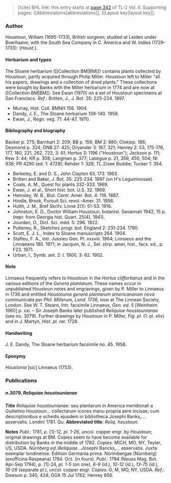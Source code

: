 > [!cite] BHL link: this entry starts at [page 342](https://www.biodiversitylibrary.org/item/103253#page/368/mode/1up) of TL-2 Vol. II.
> Supporting pages: [[Abbreviations|abbreviations]], [[Layout key|layout key]].

### Author

Houstoun, William (1695-1733), British surgeon; studied at Leiden under Boerhaave; with the South Sea Company in C. America and W. Indies (1729-1733). (*Houst.*).

#### Herbarium and types

The Sloane herbarium ([[Collection BM|BM]]) contains plants collected by Houstoun, partly acquired through Philip Miller. Houstoun left to Miller "all his papers, drawings and a collection of dried plants." These collections were bought by Banks with the Miller herbarium in 1774 and are now at [[Collection BM|BM]]. See Ewan (1970) on a set of Houstoun specimens at San Francisco.
*Ref*.: Britten, J., J. Bot. 35: 225-234. 1897.
- Murray, Hist. Coll. BMNH 156. 1904.
- Dandy, J. E., The Sloane herbarium 139-140. 1958.
- Ewan, J., Regn. veg. 71: 44-47. 1970.

#### Bibliography and biography

Backer p. 275; Barnhart 2: 209; BB p. 156; BM 2: 880; Clokiep. 186; Desmond p. 324; DNB 27: 425; Dryander 3: 187, 321; Henrey 2: 53, 175-176, 177, 180, 221, 262, 722, 3: 61; Hortus 3: 1196 ("Houstoun"); Jackson p. 111; Kew 3: 44; KR p. 308; Langman p. 377; Lasègue p. 21, 356, 450, 504; NI 938; PR 4290 (ed. 1: 4728); Rehder 1: 328; TL.2/see Buddie; Tucker 1: 354.
- Berkeley, E. and D. S., John Clayton 63, 173. 1963.
- Britten and Baker, J. Bot. 35: 225-234. 1897 (on H's Leguminosae).
- Coats, A. M., Quest for plants 332-333. 1969.
- Ewan, J. et al., Short hist. bot. U.S. 32. 1969.
- Hemsley, W. B., Biol. Centr. Amer. Bot. 4: 118. 1887.
- Hindle, Brook, Pursuit Sci. revol.-Amer. 31. 1956.
- Hulth, J. M., Bref Skrifv. Linné 2(1): 51-53. 1916.
- Johnston, E. D., Doctor William Houstoun, botanist. Savannah 1942, 15 p. (repr. from Georgia hist. Quart. 25(4), 1941).
- Jourdan, O., Dict. Sci. méd. 5: 296. 1822.
- Pulteney, R., Sketches progr. bot. England 2: 231-234. 1790.
- Scott, E. J. L., Index to Sloane manuscripts 264. 1904.
- Stafleu, F. A., Intr. Jussieu Gen. Pl. xxxviii. 1964; Linnaeus and the Linnaeans 180. 1971; *in* Jacquin, N. J., Sel. stirp. amer, hist., facs. ed., p. F23. 1971.
- Urban, I., Symb. ant. 2: I. 1900, 3: 62. 1902.

#### Note

Linnaeus frequently refers to Houstoun in the *Hortus cliffortianus* and in the various editions of the *Genera plantarum*. These names occur in unpublished Houstoun notes and engravings, given by P. Miller to Linnaeus in 1736 and entitled *Houstounia genera plantarum americanarum nova communicata per Phil. Millerum, Lond. 1736*, now at The Linnean Society, London. See W. T. Stearn, Intr. facsimile Linnaeus, *Gen. ed. 5* \[Weinheim 1960\] p. xxi. – Sir Joseph Banks later published *Reliquiae houstounianae* (see no. 3079). Further drawings by Houstoun in P. Miller, *Fig. pl.* (1: pl. xliv) and in J. Martyn, *Hist. pl. rar.* 1728.

#### Handwriting

J. E. Dandy, The Sloane herbarium facsimile no. 45. 1958.

#### Eponymy

*Houslonia* \[sic\] Linnaeus (1753).

### Publications

##### n.3079. Reliquiae houstounianae

**Title**
*Reliquiae houstounianae*: seu plantarum in America meridionali a Guilielmo Houstoun... collectarum icones manu propria aere incisae; cum descriptionibus e schedis ejusdem in bibliotheca Josephi Banks,... asservatis. Londini 1781. Qu.
**Abbreviated title**: *Reliq. houstoun.*

**Notes**
*Publ*.: 1781, p. \[1\]-12, *pl. 1-26*, uncol. copper engr. by Houstoun; original drawings at BM. Copies seem to have become available for distribution by Banks in the middle of 1782.
*Copies*: MICH, MO, NY, Teyler, US, USDA.
*Nürnberg ed*.:*Reliquiae*...Josephi Bancks,... asservatis. Juxta exemplar londinense. Editioin Germania prima. Norimbergae \[Nürnberg\] (exofficina Raspeana) 1794. Oct. (in fours).
*Publ*.: 1794 (Neues Mag. Bot. Apr-Sep 1794), p. \[1\]-24, *pl. 1-5* (on one), *6-9* (id.), *10-12* (id.), *13-75* (id.), *16-26* (separate pl.), uncol. copper engr. *Copies*: G, M, MO, NY, USDA.
*Ref*.: Dawson p. 340, 424; GGA 15 Jul 1782; Henrey 856.

